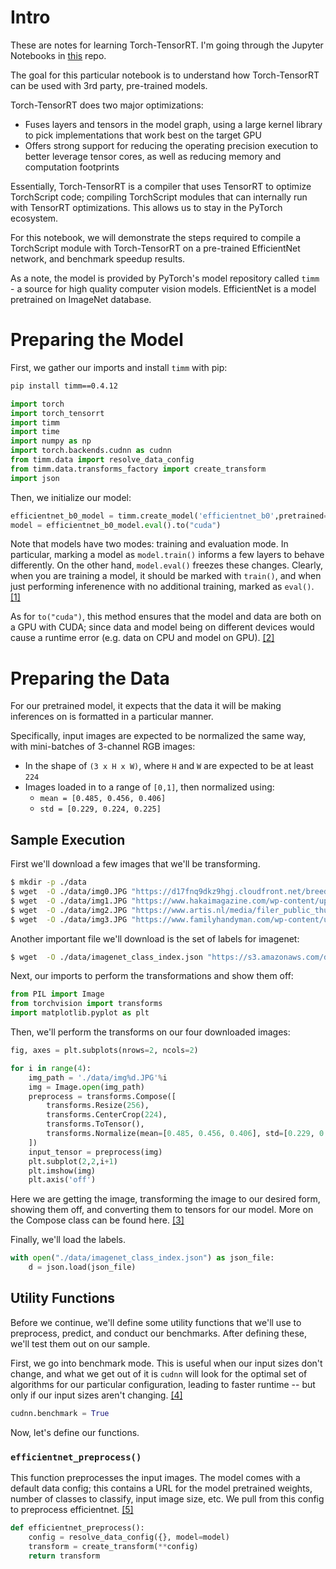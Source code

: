 # Intro

These are notes for learning Torch-TensorRT. I'm going through the Jupyter Notebooks in 
[this](https://github.com/pytorch/TensorRT/tree/main/notebooks) repo.

The goal for this particular notebook is to understand how Torch-TensorRT can be used 
with 3rd party, pre-trained models.

Torch-TensorRT does two major optimizations:
- Fuses layers and tensors in the model graph, using a large kernel library to pick 
implementations that work best on the target GPU
- Offers strong support for reducing the operating precision execution to better leverage 
tensor cores, as well as reducing memory and computation footprints

Essentially, Torch-TensorRT is a compiler that uses TensorRT to optimize TorchScript code; 
compiling TorchScript modules that can internally run with TensorRT optimizations. 
This allows us to stay in the PyTorch ecosystem.

For this notebook, we will demonstrate the steps required to compile a TorchScript module 
with Torch-TensorRT on a pre-trained EfficientNet network, and benchmark speedup results.

As a note, the model is provided by PyTorch's model repository called `timm` - a source for high 
quality computer vision models. EfficientNet is a model pretrained on ImageNet database.

# Preparing the Model

First, we gather our imports and install `timm` with pip:

```bash
pip install timm==0.4.12
```

```python
import torch
import torch_tensorrt
import timm
import time
import numpy as np
import torch.backends.cudnn as cudnn
from timm.data import resolve_data_config
from timm.data.transforms_factory import create_transform
import json
```

Then, we initialize our model:

```python
efficientnet_b0_model = timm.create_model('efficientnet_b0',pretrained=True)
model = efficientnet_b0_model.eval().to("cuda")
```

Note that models have two modes: training and evaluation mode. In particular, marking a 
model as `model.train()` informs a few layers to behave differently. On the other hand, 
`model.eval()` freezes these changes. Clearly, when you are training a model, it should 
be marked with `train()`, and when just performing inferenence with no additional training, 
marked as `eval()`. [[1]](https://stackoverflow.com/a/51433411)

As for `to("cuda")`, this method ensures that the model and data are both on a GPU with CUDA; 
since data and model being on different devices would cause a runtime error 
(e.g. data on CPU and model on GPU). [[2]](https://stackoverflow.com/a/63076091)

# Preparing the Data

For our pretrained model, it expects that the data it will be making inferences on is 
formatted in a particular manner.

Specifically, input images are expected to be normalized the same way, with mini-batches of 
3-channel RGB images:
- In the shape of `(3 x H x W)`, where `H` and `W` are expected to be at least `224`
- Images loaded in to a range of `[0,1]`, then normalized using:
  - `mean = [0.485, 0.456, 0.406]`
  - `std = [0.229, 0.224, 0.225]`

## Sample Execution

First we'll download a few images that we'll be transforming.

```bash
$ mkdir -p ./data
$ wget  -O ./data/img0.JPG "https://d17fnq9dkz9hgj.cloudfront.net/breed-uploads/2018/08/siberian-husky-detail.jpg?bust=1535566590&width=630"
$ wget  -O ./data/img1.JPG "https://www.hakaimagazine.com/wp-content/uploads/header-gulf-birds.jpg"
$ wget  -O ./data/img2.JPG "https://www.artis.nl/media/filer_public_thumbnails/filer_public/00/f1/00f1b6db-fbed-4fef-9ab0-84e944ff11f8/chimpansee_amber_r_1920x1080.jpg__1920x1080_q85_subject_location-923%2C365_subsampling-2.jpg"
$ wget  -O ./data/img3.JPG "https://www.familyhandyman.com/wp-content/uploads/2018/09/How-to-Avoid-Snakes-Slithering-Up-Your-Toilet-shutterstock_780480850.jpg"
```

Another important file we'll download is the set of labels for imagenet:

```bash
$ wget  -O ./data/imagenet_class_index.json "https://s3.amazonaws.com/deep-learning-models/image-models/imagenet_class_index.json"
```

Next, our imports to perform the transformations and show them off:

```python
from PIL import Image
from torchvision import transforms
import matplotlib.pyplot as plt
```

Then, we'll perform the transforms on our four downloaded images:

```python
fig, axes = plt.subplots(nrows=2, ncols=2)

for i in range(4):
    img_path = './data/img%d.JPG'%i
    img = Image.open(img_path)
    preprocess = transforms.Compose([
        transforms.Resize(256),
        transforms.CenterCrop(224),
        transforms.ToTensor(),
        transforms.Normalize(mean=[0.485, 0.456, 0.406], std=[0.229, 0.224, 0.225]),
    ])
    input_tensor = preprocess(img)
    plt.subplot(2,2,i+1)
    plt.imshow(img)
    plt.axis('off')
```

Here we are getting the image, transforming the image to our desired form, showing them off, 
and converting them to tensors for our model. More on the Compose class can be found here. 
[[3]](https://pytorch.org/vision/main/generated/torchvision.transforms.Compose.html)

Finally, we'll load the labels.

```python
with open("./data/imagenet_class_index.json") as json_file:
    d = json.load(json_file)
```

## Utility Functions
Before we continue, we'll define some utility functions that we'll use to preprocess, predict, 
and conduct our benchmarks. After defining these, we'll test them out on our sample.

First, we go into benchmark mode. This is useful when our input sizes don't change, and what we 
get out of it is `cudnn` will look for the optimal set of algorithms for our particular 
configuration, leading to faster runtime -- but only if our input sizes aren't changing. 
[[4]](https://discuss.pytorch.org/t/what-does-torch-backends-cudnn-benchmark-do/5936/3)

```python
cudnn.benchmark = True
```

Now, let's define our functions.

### `efficientnet_preprocess()`
This function preprocesses the input images. The model comes with a default data config; this 
contains a URL for the model pretrained weights, number of classes to classify, input image 
size, etc. We pull from this config to preprocess efficientnet. 
[[5]](https://timm.fast.ai/tutorial_feature_extractor#Default-config)

```python
def efficientnet_preprocess():
    config = resolve_data_config({}, model=model)
    transform = create_transform(**config)
    return transform
```
